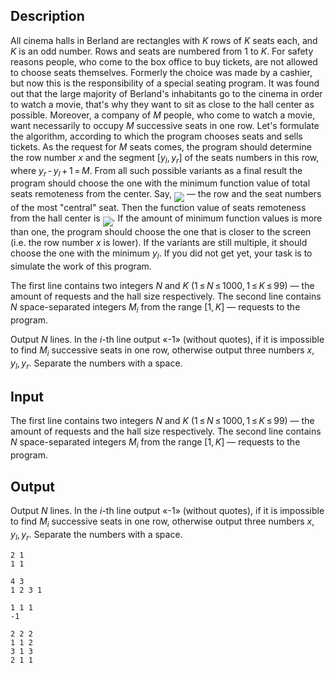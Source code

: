 ## Description

<div><p>All cinema halls in Berland are rectangles with <span class="tex-span"><i>K</i></span> rows of <span class="tex-span"><i>K</i></span> seats each, and <span class="tex-span"><i>K</i></span> is an odd number. Rows and seats are numbered from <span class="tex-span">1</span> to <span class="tex-span"><i>K</i></span>. For safety reasons people, who come to the box office to buy tickets, are not allowed to choose seats themselves. Formerly the choice was made by a cashier, but now this is the responsibility of a special seating program. It was found out that the large majority of Berland's inhabitants go to the cinema in order to watch a movie, that's why they want to sit as close to the hall center as possible. Moreover, a company of <span class="tex-span"><i>M</i></span> people, who come to watch a movie, want necessarily to occupy <span class="tex-span"><i>M</i></span> successive seats in one row. Let's formulate the algorithm, according to which the program chooses seats and sells tickets. As the request for <span class="tex-span"><i>M</i></span> seats comes, the program should determine the row number <span class="tex-span"><i>x</i></span> and the segment <span class="tex-span">[<i>y</i><sub class="lower-index"><i>l</i></sub>, <i>y</i><sub class="lower-index"><i>r</i></sub>]</span> of the seats numbers in this row, where <span class="tex-span"><i>y</i><sub class="lower-index"><i>r</i></sub> - <i>y</i><sub class="lower-index"><i>l</i></sub> + 1 = <i>M</i></span>. From all such possible variants as a final result the program should choose the one with the minimum function value of total seats remoteness from the center. Say, <img align="middle" class="tex-formula" src="file://XY0JN45s.png" style="max-width: 100.0%;max-height: 100.0%;"> — the row and the seat numbers of the most "central" seat. Then the function value of seats remoteness from the hall center is <img align="middle" class="tex-formula" src="file://Kzh4yVZ6.png" style="max-width: 100.0%;max-height: 100.0%;">. If the amount of minimum function values is more than one, the program should choose the one that is closer to the screen (i.e. the row number <span class="tex-span"><i>x</i></span> is lower). If the variants are still multiple, it should choose the one with the minimum <span class="tex-span"><i>y</i><sub class="lower-index"><i>l</i></sub></span>. If you did not get yet, your task is to simulate the work of this program. </p></div><div class="input-specification"><p>The first line contains two integers <span class="tex-span"><i>N</i></span> and <span class="tex-span"><i>K</i></span> (<span class="tex-span">1 ≤ <i>N</i> ≤ 1000, 1 ≤ <i>K</i> ≤ 99</span>) — the amount of requests and the hall size respectively. The second line contains <span class="tex-span"><i>N</i></span> space-separated integers <span class="tex-span"><i>M</i><sub class="lower-index"><i>i</i></sub></span> from the range <span class="tex-span">[1, <i>K</i>]</span> — requests to the program.</p></div><div class="output-specification"><p>Output <span class="tex-span"><i>N</i></span> lines. In the <span class="tex-span"><i>i</i></span>-th line output «-1» (without quotes), if it is impossible to find <span class="tex-span"><i>M</i><sub class="lower-index"><i>i</i></sub></span> successive seats in one row, otherwise output three numbers <span class="tex-span"><i>x</i>, <i>y</i><sub class="lower-index"><i>l</i></sub>, <i>y</i><sub class="lower-index"><i>r</i></sub></span>. Separate the numbers with a space.</p></div>

## Input

<p>The first line contains two integers <span class="tex-span"><i>N</i></span> and <span class="tex-span"><i>K</i></span> (<span class="tex-span">1 ≤ <i>N</i> ≤ 1000, 1 ≤ <i>K</i> ≤ 99</span>) — the amount of requests and the hall size respectively. The second line contains <span class="tex-span"><i>N</i></span> space-separated integers <span class="tex-span"><i>M</i><sub class="lower-index"><i>i</i></sub></span> from the range <span class="tex-span">[1, <i>K</i>]</span> — requests to the program.</p>

## Output

<p>Output <span class="tex-span"><i>N</i></span> lines. In the <span class="tex-span"><i>i</i></span>-th line output «-1» (without quotes), if it is impossible to find <span class="tex-span"><i>M</i><sub class="lower-index"><i>i</i></sub></span> successive seats in one row, otherwise output three numbers <span class="tex-span"><i>x</i>, <i>y</i><sub class="lower-index"><i>l</i></sub>, <i>y</i><sub class="lower-index"><i>r</i></sub></span>. Separate the numbers with a space.</p>





```input1
2 1
1 1

```




```input2
4 3
1 2 3 1

```




```output1
1 1 1
-1

```




```output2
2 2 2
1 1 2
3 1 3
2 1 1

```


